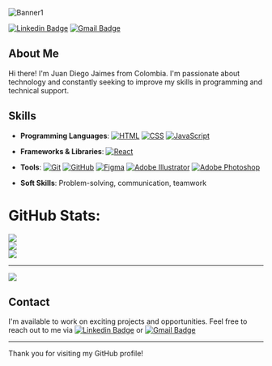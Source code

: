 
![Banner1](https://github.com/JuanJaimes9/JuanJaimes9/assets/129762192/90186ed8-3220-4bb6-bf64-bda145a0afc3)

[![Linkedin Badge](https://img.shields.io/badge/-Juan%20Diego%20Jaimes-blue?style=flat-square&logo=Linkedin&logoColor=white&link=https://www.linkedin.com/in/juanjaimes9)](https://www.linkedin.com/in/juanjaimes9)
[![Gmail Badge](https://img.shields.io/badge/-juandiegojaimesp99@gmail.com-c14438?style=flat-square&logo=Gmail&logoColor=white&link=mailto:juandiegojaimesp99@gmail.com)](mailto:juandiegojaimesp99@gmail.com)

## About Me

Hi there! I'm Juan Diego Jaimes from Colombia. I'm passionate about technology and constantly seeking to improve my skills in programming and technical support.

## Skills

- **Programming Languages**: [![HTML](https://img.shields.io/badge/-HTML-orange?style=flat&logo=html5&logoColor=white)](https://www.w3.org/html/) 
[![CSS](https://img.shields.io/badge/-CSS-blue?style=flat&logo=css3&logoColor=white)](https://www.w3.org/Style/CSS/) 
[![JavaScript](https://img.shields.io/badge/-JavaScript-yellow?style=flat&logo=javascript&logoColor=white)](https://www.javascript.com/) 
- **Frameworks & Libraries**: [![React](https://img.shields.io/badge/-React-blue?style=flat&logo=react&logoColor=white)](https://reactjs.org/)
- **Tools**: [![Git](https://img.shields.io/badge/-Git-orange?style=flat&logo=git&logoColor=white)](https://git-scm.com/) 
[![GitHub](https://img.shields.io/badge/-GitHub-black?style=flat&logo=github&logoColor=white)](https://github.com/) 
[![Figma](https://img.shields.io/badge/-Figma-purple?style=flat&logo=figma&logoColor=white)](https://www.figma.com/) 
[![Adobe Illustrator](https://img.shields.io/badge/-Illustrator-orange?style=flat&logo=adobe-illustrator&logoColor=white)](https://www.adobe.com/products/illustrator.html) 
[![Adobe Photoshop](https://img.shields.io/badge/-Photoshop-blue?style=flat&logo=adobe-photoshop&logoColor=white)](https://www.adobe.com/products/photoshop.html) 

- **Soft Skills**: Problem-solving, communication, teamwork

#  GitHub Stats:
![](https://github-readme-stats.vercel.app/api?username=JuanJaimes9&theme=dark&hide_border=false&include_all_commits=false&count_private=false)<br/>
![](https://github-readme-streak-stats.herokuapp.com/?user=JuanJaimes9&theme=dark&hide_border=false)<br/>
![](https://github-readme-stats.vercel.app/api/top-langs/?username=JuanJaimes9&theme=dark&hide_border=false&include_all_commits=false&count_private=false&layout=compact)

---
[![](https://visitcount.itsvg.in/api?id=JuanJaimes9&icon=0&color=0)](https://visitcount.itsvg.in)

<!-- Proudly created with GPRM ( https://gprm.itsvg.in ) -->


## Contact

I'm available to work on exciting projects and opportunities. Feel free to reach out to me via [![Linkedin Badge](https://img.shields.io/badge/-LinkedIn-blue?style=flat-square&logo=Linkedin&logoColor=white&link=https://www.linkedin.com/in/juanjaimes9)](https://www.linkedin.com/in/juanjaimes9) or 
[![Gmail Badge](https://img.shields.io/badge/-Email-c14438?style=flat-square&logo=Gmail&logoColor=white&link=mailto:juandiegojaimesp99@gmail.com)](mailto:juandiegojaimesp99@gmail.com)


---

Thank you for visiting my GitHub profile!
